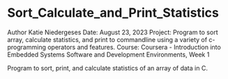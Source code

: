 # Sort_Calculate_and_Print_Statistics
Author Katie Niedergeses
Date: August 23, 2023
Project: Program to sort array, calculate statistics, and print to commandline using a variety of c-programming operators and features.
Course: Coursera - Introduction into Embedded Systems Software and Development Environments, Week 1

Program to sort, print, and calculate statistics of an array of data in C.
